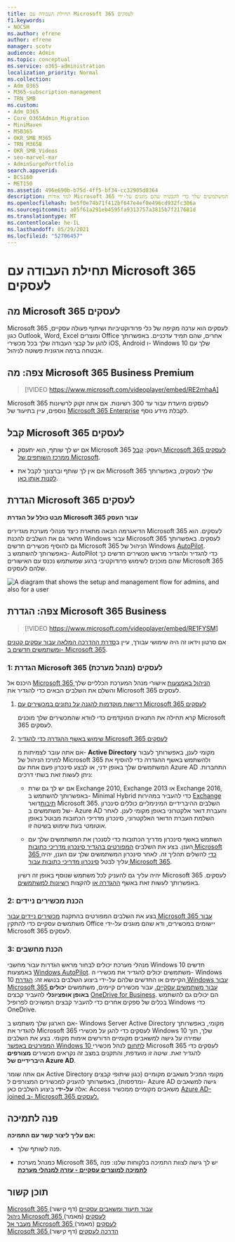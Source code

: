 ```yaml
---
title: תחילת העבודה עם Microsoft 365 לעסקים
f1.keywords:
- NOCSH
ms.author: efrene
author: efrene
manager: scotv
audience: Admin
ms.topic: conceptual
ms.service: o365-administration
localization_priority: Normal
ms.collection:
- Adm_O365
- M365-subscription-management
- TRN_SMB
ms.custom:
- Adm_O365
- Core_O365Admin_Migration
- MiniMaven
- MSB365
- OKR_SMB_M365
- TRN_M365B
- OKR_SMB_Videos
- seo-marvel-mar
- AdminSurgePortfolio
search.appverid:
- BCS160
- MET150
ms.assetid: 496e690b-b75d-4ff5-bf34-cc32905d0364
description: למד אודות Microsoft 365 לעסקים, כיצד להגדיר אותו ואופן הכנת המכשירים והמחשבים של המשתמשים שלך כדי להבטיח שהם מוגנים על-ידי Microsoft 365 לעסקים.
ms.openlocfilehash: be5f0e74b71f412bf647e4ef0e496cd932fc306a
ms.sourcegitcommit: a05f61a291eb4595fa9313757a3815b7f217681d
ms.translationtype: MT
ms.contentlocale: he-IL
ms.lasthandoff: 05/29/2021
ms.locfileid: "52706457"
---
```

# <a name="get-started-with-microsoft-365-for-business"></a>תחילת העבודה עם Microsoft 365 לעסקים

## <a name="what-is-microsoft-365-for-business"></a>מה Microsoft 365 לעסקים

Microsoft 365 לעסקים הוא ערכה מקיפה של כלי פרודוקטיביות ושיתוף פעולה עסקיים, כגון Outlook, Word, Excel ומוצרים Office אחרים, שהם תמיד עדכניים. באפשרותך להגן על קבצי העבודה שלך בכל מכשירי iOS, Android ו- Windows 10 שלך עם אבטחה ברמה ארגונית פשוטה לניהול.

## <a name="watch-what-is-microsoft-365-business-premium"></a>צפה: מה Microsoft 365 Business Premium

> [!VIDEO https://www.microsoft.com/videoplayer/embed/RE2mhaA] 
  
Microsoft 365 לעסקים מיועדת עבור עד 300 רשיונות. אם אתה זקוק לרשיונות נוספים, עיין בתיעוד של [Microsoft 365 Enterprise](../enterprise/index.yml) לקבלת מידע נוסף. 
  
## <a name="get-microsoft-365-for-business"></a>קבל Microsoft 365 לעסקים

- אם יש לך שותף, הוא יתעסק Microsoft 365 העסק: [קבל Microsoft 365 לעסקים ממרכז השותפים של Microsoft](get-microsoft-365-business.md).
    
- אם אין לך שותף וברצונך לקבל את Microsoft 365 שלך לעסקים, באפשרותך [לקנות אותו כאן](https://www.microsoft.com/microsoft-365/business).
    
## <a name="set-up-microsoft-365-for-business"></a>הגדרת Microsoft 365 לעסקים

 **מבט כולל על הגדרת Microsoft 365 עבור העסק**
  
הדיאגרמה הבאה מתארת כיצד מנהלי מערכת מגדירים Microsoft 365 לעסקים. הוא מתאר גם את השלבים להכנת Windows עבור Microsoft 365 לעסקים. באפשרותך גם להוסיף מכשירים חדשים Microsoft 365 הניהול של Windows [AutoPilot](add-autopilot-devices-and-profile.md). באפשרותך להשתמש ב- AutoPilot כדי להגדיר ולהגדיר מראש מכשירים חדשים כך שהם מוכנים לשימוש פרודוקטיבי ברגע שמשתמש נכנס עם האישורים Microsoft 365 שלהם לעסקים.
  
![A diagram that shows the setup and management flow for admins, and also for a user](../media/249f81fc-7e79-44c7-8425-3a0b7b651c3b.png)

## <a name="watch-set-up-microsoft-365-business"></a>צפה: הגדרת Microsoft 365 Business

> [!VIDEO https://www.microsoft.com/videoplayer/embed/RE1FYSM] 

אם סרטון וידאו זה היה שימושי עבורך, עיין ב[סדרת ההדרכה המלאה עבור עסקים קטנים ומשתמשים חדשים ב- Microsoft 365](../business-video/index.yml).

  
### <a name="1-set-up-microsoft-365-for-business-admin"></a>1: הגדרת Microsoft 365 לעסקים (מנהל מערכת)

היכנס אל [Microsoft 365 הניהול באמצעות](https://portal.office.com/adminportal/home) אישורי מנהל המערכת הכלליים שלך והשלם את השלבים הבאים כדי להגדיר את Microsoft 365 לעסקים. 
  
1. [דרישות מוקדמות להגנה על נתונים במכשירים עם Microsoft 365 לעסקים](pre-requisites-for-data-protection.md)
    
    קרא תחילה את התנאים המוקדמים כדי לוודא שהמכשירים שלך מוכנים Microsoft 365 לעסקים.
    
2. [שימוש באשף ההגדרה כדי להגדיר Microsoft 365 לעסקים](set-up.md)
    
    אם אתה עובר לצמיתות מ- **Active Directory** מקומי לענן, באפשרותך לעבור למרכז הניהול של Microsoft 365 ולהשתמש באשף ההגדרה כדי להוסיף את המשתמשים שלך באופן ידני, או לבצע סינכרון פעם אחת עם Azure AD התחברות. ניתן לעשות זאת בשתי דרכים: 
    
    - אם יש לך גם שרת Exchange 2010, Exchange 2013 או Exchange 2016, באפשרותך להשתמש ב- Minimal Hybrid כדי להעביר במהירות [Exchange תיבות](/Exchange/mailbox-migration/use-minimal-hybrid-to-quickly-migrate)דואר Microsoft 365. השלבים ההיברידיים המינימליים כוללים סינכרון של משתמשים ב- Azure AD והעברת דואר אלקטרוני באופן מקומי לענן. לאחר השלמת העברת הדואר האלקטרוני, סינכרון מדריכי הכתובות מבוטל באופן אוטומטי בעת שימוש בשיטה זו.
    
    - השתמש באשף סינכרון מדריך הכתובות כדי לסנכרן את המשתמשים שלך עם הענן. בצע את השלבים [המפורטים בהגדיר סינכרון מדריכי כתובות Microsoft 365 כדי](../enterprise/set-up-directory-synchronization.md) להשלים תהליך זה. לאחר סינכרון המשתמשים שלך עם הענן, יהיה עליך לבטל [סינכרון מדריכי כתובות עבור Microsoft 365](../enterprise/turn-off-directory-synchronization.md).
    
    יהיה עליך גם להעניק לכל משתמש שנוסף באופן זה רשיון Microsoft 365 לעסקים. באפשרותך לעשות זאת באשף [ההגדרה או](set-up.md) להקצות [רשיונות למשתמשים](../admin/manage/assign-licenses-to-users.md).
    
### <a name="2-prepare-mobile-devices"></a>2: הכנת מכשירים ניידים

בצע את השלבים המפורטים בהתקנת [מכשירים ניידים עבור Microsoft 365 עבור](set-up-mobile-devices.md) משתמשים עסקיים כדי להתקין Office יישומים במכשירים, ודא שהם מוגנים על-ידי Microsoft 365 לעסקים. 
  
### <a name="3-prepare-pcs"></a>3: הכנת מחשבים

מנהלי מערכת יכולים לבחור מראש הגדרות עבור מחשבי Windows 10 חדשים באמצעות [Windows AutoPilot](add-autopilot-devices-and-profile.md). משתמשים יכולים להגדיר את מכשירי ה- Windows 10 הקיימים או החדשים שלהם על-ידי ביצוע השלבים בנושא זה: [הגדרת Windows עבור Microsoft 365 עבור משתמשים עסקיים.](set-up-windows-devices.md) עבור מכשירים קיימים, משתמשים **יכולים באופן אופציונלי** להעביר קבצים [OneDrive for Business](move-files-to-onedrive.md). הם יכולים גם להשתמש בכלים של ספקים אחרים כדי להעביר קבצים המשויכים לפרופיל Windows כדי OneDrive.
  
אם הארגון שלך משתמש ב- Windows Server Active Directory מקומי, באפשרותך להגדיר את Microsoft 365 לעסקים כדי להגן על מכשירי Windows 10 שלך, תוך שמירה על גישה למשאבים מקומיים הדורשים אימות מקומי. בצע את השלבים [המפורטים באפשר Windows 10 לתחום](manage-windows-devices.md) לנהל מכשירי Microsoft 365 לעסקים כדי להגדיר זאת. שיטה זו מועדפת, והתקנים במצב זה נקראים מכשירים **מצורפים היברידיים של Azure AD**. 
  
אם אתה שומר Active Directory מקומי המכיל משאבים מקומיים (כגון שיתופי קבצים ומדפסות), באפשרותך להעניק למכשירים המצורפים ל- Azure AD גישה למשאבים אלה **על-ידי** ביצוע השלבים כאן: Access משאבים מקומיים ממכשיר [Azure AD-joined ב- Microsoft 365 לעסקים.](access-resources.md)
  
  
## <a name="contact-support"></a>פנה לתמיכה

 **אם עליך ליצור קשר עם התמיכה:**
  
- פנה לשותף שלך.
    
- כמנהל מערכת Microsoft 365, יש לך גישה לצוות התמיכה בלקוחות שלנו: פנה **[לתמיכה למוצרים עסקיים - עזרה למנהלי מערכת](../business-video/get-help-support.md)**
    
## <a name="related-content"></a>תוכן קשור

[Microsoft 365 עבור תיעוד ומשאבים עסקיים](./index.yml) (דף קישור)\
[ניהול Microsoft 365 לעסקים](manage.md) (מאמר)\
[מעבר אל Microsoft 365 לעסקים](migrate-to-microsoft-365-business.md) (מאמר)\
[Microsoft 365 הדרכה לעסקים](../business-video/index.yml) (דף קישור)